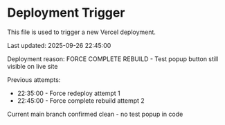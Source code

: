 # Deployment Trigger

This file is used to trigger a new Vercel deployment.

Last updated: 2025-09-26 22:45:00

Deployment reason: FORCE COMPLETE REBUILD - Test popup button still visible on live site

Previous attempts:
- 22:35:00 - Force redeploy attempt 1
- 22:45:00 - Force complete rebuild attempt 2

Current main branch confirmed clean - no test popup in code